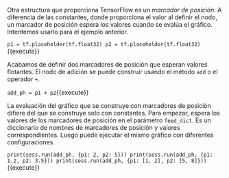 Otra estructura que proporciona TensorFlow es un *marcador de posición*. A diferencia de las constantes, donde proporciona el valor al definir el nodo, un marcador de posición espera los valores cuando se evalúa el gráfico. Intentemos usarlo para el ejemplo anterior.

`p1 = tf.placeholder(tf.float32)
p2 = tf.placeholder(tf.float32)`{{execute}}

Acabamos de definir dos marcadores de posición que esperan valores flotantes. El nodo de adición se puede construir usando el método `add` o el operador `+`.

`add_ph = p1 + p2`{{execute}}

La evaluación del gráfico que se construye con marcadores de posición difiere del que se construye solo con constantes. Para empezar, espera los valores de los marcadores de posición en el parámetro `feed_dict`. Es un diccionario de nombres de marcadores de posición y valores correspondientes. Luego puede ejecutar el mismo gráfico con diferentes configuraciones.

`print(sess.run(add_ph, {p1: 2, p2: 5}))
print(sess.run(add_ph, {p1: 1.2, p2: 3.5}))
print(sess.run(add_ph, {p1: [1, 2], p2: [5, 8]}))`{{execute}}
